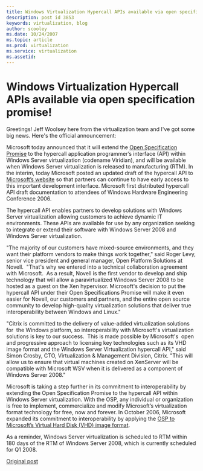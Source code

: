 ```yaml
---
title: Windows Virtualization Hypercall APIs available via open specification promise
description: post id 3853
keywords: virtualization, blog
author: scooley
ms.date: 10/24/2007
ms.topic: article
ms.prod: virtualization
ms.service: virtualization
ms.assetid: 
---
```


# Windows Virtualization Hypercall APIs available via open specification promise!

Greetings! Jeff Woolsey here from the virtualization team and I've got some big news. Here's the official announcement:

Microsoft today announced that it will extend the [Open Specification Promise](http://www.microsoft.com/interop/osp/default.mspx) to the hypercall application programmer’s interface (API) within Windows Server virtualization (codename Viridian), and will be available when Windows Server virtualization is released to manufacturing (RTM).  In the interim, today Microsoft posted an updated draft of the hypercall API to [Microsoft’s website](http://www.microsoft.com/windowsserver2008/virtualization/default.mspx) so that partners can continue to have early access to this important development interface.  Microsoft first distributed hypercall API draft documentation to attendees of Windows Hardware Engineering Conference 2006.

The hypercall API enables partners to develop solutions with Windows Server virtualization allowing customers to achieve dynamic IT environments. These APIs are available for use by any organization seeking to integrate or extend their software with Windows Server 2008 and Windows Server virtualization.

"The majority of our customers have mixed-source environments, and they want their platform vendors to make things work together," said Roger Levy, senior vice president and general manager, Open Platform Solutions at Novell.  "That's why we entered into a technical collaboration agreement with Microsoft.  As a result, Novell is the first vendor to develop and ship technology that will allow a paravirtualized Windows Server 2008 to be hosted as a guest on the Xen hypervisor.  Microsoft's decision to put the hypercall API under their Open Specifications Promise will make it even easier for Novell, our customers and partners, and the entire open source community to develop high-quality virtualization solutions that deliver true interoperability between Windows and Linux."

"Citrix is committed to the delivery of value-added virtualization solutions for  the Windows platform, so interoperability with Microsoft's virtualization solutions is key to our success.  This is made possible by Microsoft's  open and progressive approach to licensing key technologies such as its VHD image format and the Windows Server Virtualization hypercall API," said Simon Crosby, CTO, Virtualization & Management Division, Citrix. "This will allow us to ensure that virtual machines created on XenServer will be compatible with Microsoft WSV when it is delivered as a component of Windows Server 2008."

Microsoft is taking a step further in its commitment to interoperability by extending the Open Specification Promise to the hypercall API within Windows Server virtualization. With the OSP, any individual or organization is free to implement, commercialize and modify Microsoft’s virtualization format technology for free, now and forever. In October 2006, Microsoft expanded its commitment to interoperability by applying the [OSP to Microsoft’s Virtual Hard Disk (VHD) image format](http://www.microsoft.com/presspass/press/2006/Oct06/10-17OSPVHDPR.mspx).

As a reminder, Windows Server virtualization is scheduled to RTM within 180 days of the RTM of Windows Server 2008, which is currently scheduled for Q1 2008.

[Original post](https://blogs.technet.microsoft.com/virtualization/2007/10/24/windows-virtualization-hypercall-apis-available-via-open-specification-promise/)